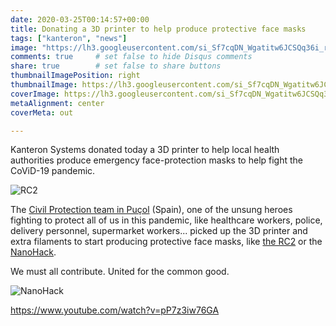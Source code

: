 ```yaml
---
date: 2020-03-25T00:14:57+00:00
title: Donating a 3D printer to help produce protective face masks
tags: ["kanteron", "news"]
image: "https://lh3.googleusercontent.com/si_Sf7cqDN_Wgatitw6JCSQq36i_r3PfkTHn4-G_v4ScGORCM0cd5nQIJ5eoFQqiaWpL2ElokWBp38ytL2ln_HhDk1wsjvu2smX81MEss1PjyArC72-A90oC8mkI5tLKz8Bawxrv4j8=w1920-h1080"
comments: true     # set false to hide Disqus comments  
share: true        # set false to share buttons
thumbnailImagePosition: right
thumbnailImage: https://lh3.googleusercontent.com/si_Sf7cqDN_Wgatitw6JCSQq36i_r3PfkTHn4-G_v4ScGORCM0cd5nQIJ5eoFQqiaWpL2ElokWBp38ytL2ln_HhDk1wsjvu2smX81MEss1PjyArC72-A90oC8mkI5tLKz8Bawxrv4j8=w1920-h1080
coverImage: https://lh3.googleusercontent.com/si_Sf7cqDN_Wgatitw6JCSQq36i_r3PfkTHn4-G_v4ScGORCM0cd5nQIJ5eoFQqiaWpL2ElokWBp38ytL2ln_HhDk1wsjvu2smX81MEss1PjyArC72-A90oC8mkI5tLKz8Bawxrv4j8=w1920-h1080
metaAlignment: center
coverMeta: out

---
```


Kanteron Systems donated today a 3D printer to help local health authorities produce emergency face-protection masks to help fight the CoViD-19 pandemic.

<!--more-->

![RC2](https://media.prusaprinters.org/thumbs/inside/1280x960/media/prints/25857/images/260468_72bc89ab-9ac5-4de4-9078-ee9573ad35d6/main00_00_54_05still004.jpg)


The [Civil Protection team in Puçol](https://www.facebook.com/ProteccioCivilPucol) (Spain), one of the unsung heroes fighting to protect all of us in this pandemic, like healthcare workers, police, delivery personnel, supermarket workers... picked up the 3D printer and extra filaments to start producing protective face masks, like [the RC2](https://www.prusaprinters.org/prints/25857-protective-face-shield-rc1) or the [NanoHack](http://copper3d.com/hackthepandemic/).

We must all contribute. United for the common good.

![NanoHack](https://www.3dnatives.com/es/wp-content/uploads/sites/4/masque_filtre.jpg)

https://www.youtube.com/watch?v=pP7z3iw76GA
